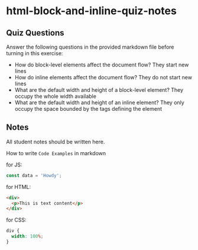 # html-block-and-inline-quiz-notes

## Quiz Questions

Answer the following questions in the provided markdown file before turning in this exercise:

- How do block-level elements affect the document flow?
  They start new lines
- How do inline elements affect the document flow?
  They do not start new lines
- What are the default width and height of a block-level element?
  They occupy the whole width available
- What are the default width and height of an inline element?
  They only occupy the space bounded by the tags defining the element

## Notes

All student notes should be written here.

How to write `Code Examples` in markdown

for JS:

```javascript
const data = 'Howdy';
```

for HTML:

```html
<div>
  <p>This is text content</p>
</div>
```

for CSS:

```css
div {
  width: 100%;
}
```
